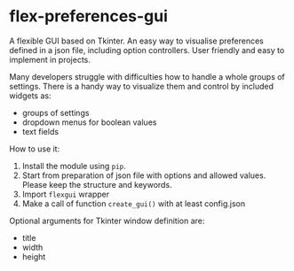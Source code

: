 # flex-preferences-gui
A flexible GUI based on Tkinter. An easy way to visualise preferences defined in a json file, including option controllers. User friendly and easy to implement in projects.

Many developers struggle with difficulties how to handle a whole groups of settings.
There is a handy way to visualize them and control by included widgets as:

* groups of settings
* dropdown menus for boolean values
* text fields


How to use it:
1. Install the module using ```pip```.
2. Start from preparation of json file with options and allowed values. Please keep the structure and keywords.
3. Import ```flexgui``` wrapper
4. Make a call of function ```create_gui()``` with at least config.json

Optional arguments for Tkinter window definition are:
* title
* width
* height